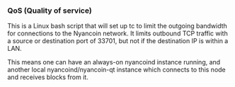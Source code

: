 ### QoS (Quality of service) ###

This is a Linux bash script that will set up tc to limit the outgoing bandwidth for connections to the Nyancoin network. It limits outbound TCP traffic with a source or destination port of 33701, but not if the destination IP is within a LAN.

This means one can have an always-on nyancoind instance running, and another local nyancoind/nyancoin-qt instance which connects to this node and receives blocks from it.
